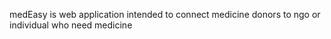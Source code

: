 medEasy  is web application intended to connect medicine donors to ngo or individual who  need medicine
